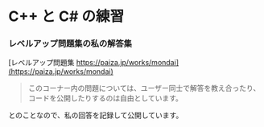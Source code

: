 # C++ と C# の練習
### レベルアップ問題集の私の解答集

[レベルアップ問題集 https://paiza.jp/works/mondai](https://paiza.jp/works/mondai)
> このコーナー内の問題については、ユーザー同士で解答を教え合ったり、コードを公開したりするのは自由としています。

とのことなので、私の回答を記録して公開しています。
